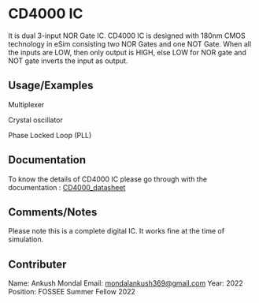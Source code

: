 
# CD4000 IC

It is dual 3-input NOR Gate IC. CD4000 IC is designed with 180nm CMOS technology in eSim consisting two NOR Gates and one NOT Gate. When all the inputs are LOW, then only output is HIGH, else LOW for NOR gate and NOT gate inverts the input as output.
## Usage/Examples

Multiplexer

Crystal oscillator

Phase Locked Loop (PLL)
## Documentation

To know the details of CD4000 IC please go through with the documentation : [CD4000_datasheet](http://eeshop.unl.edu/pdf/CD4000.pdf)

## Comments/Notes

Please note this is a complete digital IC. It works fine at the time of simulation.

## Contributer

Name: Ankush Mondal
Email: mondalankush369@gmail.com
Year: 2022
Position: FOSSEE Summer Fellow 2022